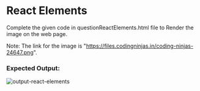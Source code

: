 # React Elements

Complete the given code in questionReactElements.html file to Render the image on the web page.

Note: The link for the image is "https://files.codingninjas.in/coding-ninjas-24647.png".

### Expected Output:
![output-react-elements](https://github.com/soubhagyasethy/React-Questions-from-Beginner-to-Advanced/assets/82697602/b2a435ee-7c37-4856-818e-787ee3bd4909)

